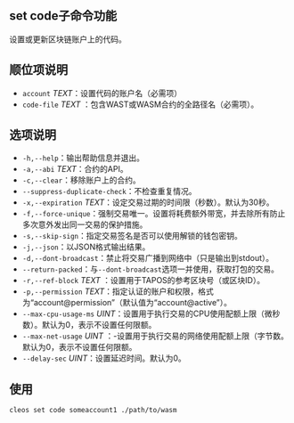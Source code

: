 ## set code子命令功能

设置或更新区块链账户上的代码。


## 顺位项说明


* `account` _TEXT_：设置代码的账户名（必需项）
* `code-file` _TEXT_ ：包含WAST或WASM合约的全路径名（必需项）。


## 选项说明

- `-h,--help`：输出帮助信息并退出。
- `-a,--abi` _TEXT_：合约的API。
- `-c,--clear`：移除账户上的合约。
- `--suppress-duplicate-check`：不检查重复情况。
- `-x,--expiration` _TEXT_：设定交易过期的时间限（秒数）。默认为30秒。
- `-f,--force-unique`：强制交易唯一。设置将耗费额外带宽，并去除所有防止多次意外发出同一交易的保护措施。
- `-s,--skip-sign`：指定交易签名是否可以使用解锁的钱包密钥。
- `-j,--json`：以JSON格式输出结果。
- `-d,--dont-broadcast`：禁止将交易广播到网络中（只是输出到stdout）。
- `--return-packed`：与`--dont-broadcast`选项一并使用，获取打包的交易。
- `-r,--ref-block` _TEXT_ ：设置用于TAPOS的参考区块号（或区块ID）。
- `-p,--permission`  _TEXT_：指定认证的账户和权限，格式为“account@permission”（默认值为“account@active”）。
- `--max-cpu-usage-ms` _UINT_：设置用于执行交易的CPU使用配额上限（微秒数）。默认为0，表示不设置任何限额。
- `--max-net-usage` _UINT_ ：-设置用于执行交易的网络使用配额上限（字节数。默认为0，表示不设置任何限额。
- `--delay-sec` _UINT_：设置延迟时间。默认为0。




## 使用

```sh
cleos set code someaccount1 ./path/to/wasm
```
